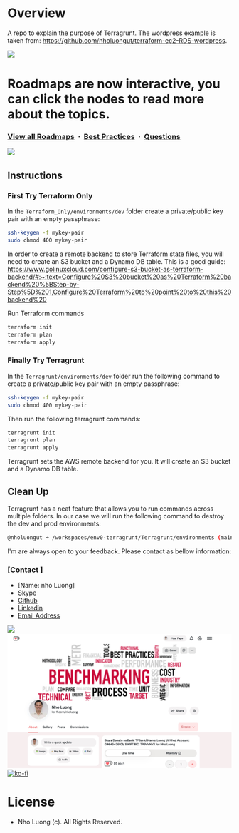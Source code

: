 # Overview

A repo to explain the purpose of Terragrunt. The wordpress example is taken from: https://github.com/nholuongut/terraform-ec2-RDS-wordpress.

![](https://i.imgur.com/waxVImv.png)

# Roadmaps are now interactive, you can click the nodes to read more about the topics.

### [View all Roadmaps](https://github.com/nholuongut/all-roadmaps) &nbsp;&middot;&nbsp; [Best Practices](https://github.com/nholuongut/all-roadmaps/blob/main/public/best-practices/) &nbsp;&middot;&nbsp; [Questions](https://www.linkedin.com/in/nholuong/)

![](https://i.imgur.com/waxVImv.png)

## Instructions

### First Try Terraform Only

In the `Terraform_Only/environments/dev` folder create a private/public key pair with an empty passphrase:

```bash
ssh-keygen -f mykey-pair
sudo chmod 400 mykey-pair
```

In order to create a remote backend to store Terraform state files, you will need to create an S3 bucket and a Dynamo DB table. This is a good guide: https://www.golinuxcloud.com/configure-s3-bucket-as-terraform-backend/#:~:text=Configure%20S3%20bucket%20as%20Terraform%20backend%20%5BStep-by-Step%5D%201,Configure%20Terraform%20to%20point%20to%20this%20backend%20

Run Terraform commands

```bash
terraform init
terraform plan
terraform apply
```

### Finally Try Terragrunt

In the `Terragrunt/environments/dev` folder run the following command to create a private/public key pair with an empty passphrase:

```bash
ssh-keygen -f mykey-pair
sudo chmod 400 mykey-pair
```

Then run the following terragrunt commands:

```bash
terragrunt init
terragrunt plan
terragrunt apply
```

Terragrunt sets the AWS remote backend for you. It will create an S3 bucket and a Dynamo DB table.

## Clean Up

Terragrunt has a neat feature that allows you to run commands across multiple folders. In our case we will run the following command to destroy the dev and prod environments:

```bash
@nholuongut ➜ /workspaces/env0-terragrunt/Terragrunt/environments (main) $ terragrunt run-all destroy
```

I'm are always open to your feedback.  Please contact as bellow information:
### [Contact ]
* [Name: nho Luong]
* [Skype](luongutnho_skype)
* [Github](https://github.com/nholuongut/)
* [Linkedin](https://www.linkedin.com/in/nholuong/)
* [Email Address](luongutnho@hotmail.com)

![](https://i.imgur.com/waxVImv.png)
![](bitfield.png)
[![ko-fi](https://ko-fi.com/img/githubbutton_sm.svg)](https://ko-fi.com/nholuong)

# License
* Nho Luong (c). All Rights Reserved.
